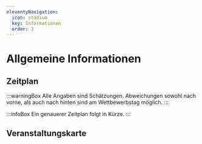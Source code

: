 ```yaml
---
eleventyNavigation:
  icon: stadium
  key: Informationen
  order: 3
---
```


# Allgemeine Informationen

## Zeitplan

:::warningBox
Alle Angaben sind Schätzungen. Abweichungen sowohl nach vorne, als auch nach hinten sind am Wettbewerbstag möglich.
:::

:::infoBox
Ein genauerer Zeitplan folgt in Kürze.
:::

## Veranstaltungskarte

<snap-privacy-frame loading="lazy" src="https://www.google.com/maps/d/embed?mid=1W99kGX95VLFSPbf3UCcs4YmdCGIk8mmt" class="gmaps"></snap-privacy-frame>
